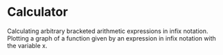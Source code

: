 # Calculator
 Calculating arbitrary bracketed arithmetic expressions in infix notation. Plotting a graph of a function given by an expression in infix notation with the variable x.

